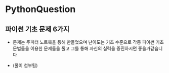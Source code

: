 # PythonQuestion

## 파이썬 기초 문제 6가지

* 문제는 주피터 노트북을 통해 만들었으며 난이도는 기초 수준으로 각종 파이썬 기초문법들을 이용한 문제들을 풀고 그를 통해 자신의 실력을 증진하시면 좋을거같습니다

* (풀이 첨부됨)
